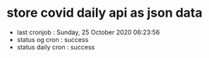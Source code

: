 # store covid daily api as json data

- last cronjob : Sunday, 25 October 2020 06:23:56
- status og cron : success
- status daily cron : success
      
      